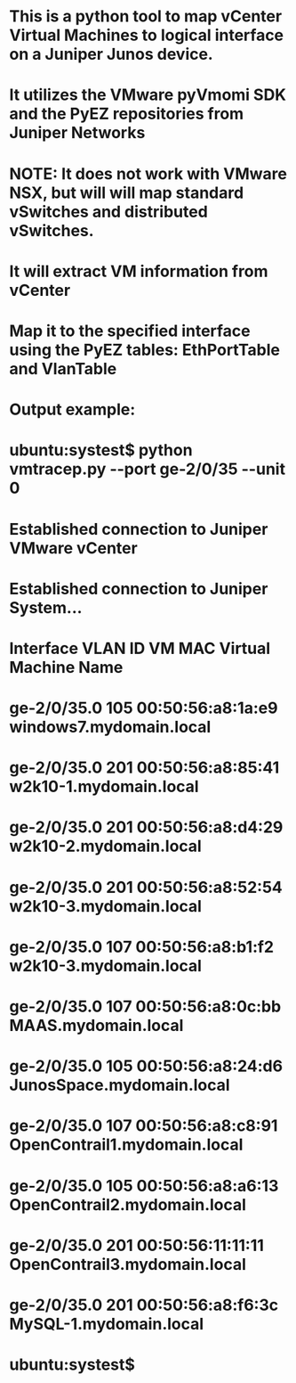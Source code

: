 # This is a python tool to map vCenter Virtual Machines to logical interface on a Juniper Junos device. 
# It utilizes the VMware pyVmomi SDK and the PyEZ repositories from Juniper Networks
# 
# NOTE: It does not work with VMware NSX, but will will map standard vSwitches and distributed vSwitches.
# 
# 
# It will extract VM information from vCenter
# Map it to the specified interface using the PyEZ tables: EthPortTable  and VlanTable 
# 
# Output example:
# 
# ubuntu:systest$ python vmtracep.py --port ge-2/0/35 --unit 0
# Established connection to Juniper VMware vCenter
# Established connection to Juniper System...
# 
# 
# Interface	VLAN ID		VM MAC			Virtual Machine Name
# ge-2/0/35.0	105		00:50:56:a8:1a:e9	windows7.mydomain.local
# ge-2/0/35.0	201		00:50:56:a8:85:41	w2k10-1.mydomain.local
# ge-2/0/35.0	201		00:50:56:a8:d4:29	w2k10-2.mydomain.local
# ge-2/0/35.0	201		00:50:56:a8:52:54	w2k10-3.mydomain.local
# ge-2/0/35.0	107		00:50:56:a8:b1:f2	w2k10-3.mydomain.local
# ge-2/0/35.0	107		00:50:56:a8:0c:bb	MAAS.mydomain.local
# ge-2/0/35.0	105		00:50:56:a8:24:d6	JunosSpace.mydomain.local
# ge-2/0/35.0	107		00:50:56:a8:c8:91	OpenContrail1.mydomain.local
# ge-2/0/35.0	105		00:50:56:a8:a6:13	OpenContrail2.mydomain.local
# ge-2/0/35.0	201		00:50:56:11:11:11	OpenContrail3.mydomain.local
# ge-2/0/35.0	201		00:50:56:a8:f6:3c	MySQL-1.mydomain.local
# 
# ubuntu:systest$
